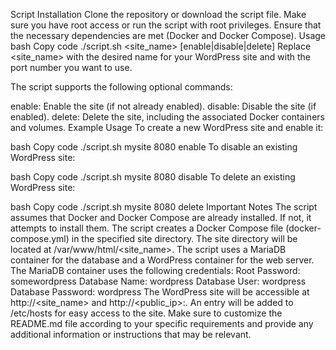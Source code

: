 Script Installation
Clone the repository or download the script file.
Make sure you have root access or run the script with root privileges.
Ensure that the necessary dependencies are met (Docker and Docker Compose).
Usage
bash
Copy code
./script.sh <site_name> <port> [enable|disable|delete]
Replace <site_name> with the desired name for your WordPress site and <port> with the port number you want to use.

The script supports the following optional commands:

enable: Enable the site (if not already enabled).
disable: Disable the site (if enabled).
delete: Delete the site, including the associated Docker containers and volumes.
Example Usage
To create a new WordPress site and enable it:

bash
Copy code
./script.sh mysite 8080 enable
To disable an existing WordPress site:

bash
Copy code
./script.sh mysite 8080 disable
To delete an existing WordPress site:

bash
Copy code
./script.sh mysite 8080 delete
Important Notes
The script assumes that Docker and Docker Compose are already installed. If not, it attempts to install them.
The script creates a Docker Compose file (docker-compose.yml) in the specified site directory.
The site directory will be located at /var/www/html/<site_name>.
The script uses a MariaDB container for the database and a WordPress container for the web server.
The MariaDB container uses the following credentials:
Root Password: somewordpress
Database Name: wordpress
Database User: wordpress
Database Password: wordpress
The WordPress site will be accessible at http://<site_name> and http://<public_ip>:<port>.
An entry will be added to /etc/hosts for easy access to the site.
Make sure to customize the README.md file according to your specific requirements and provide any additional information or instructions that may be relevant.
